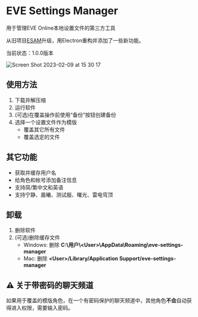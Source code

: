 # EVE Settings Manager

用于管理EVE Online本地设置文件的第三方工具

从旧项目[ESAM](https://github.com/mintnick/ESAM)升级，用Electron重构并添加了一些新功能。

当前状态：1.0.0版本

![Screen Shot 2023-02-09 at 15 30 17](https://user-images.githubusercontent.com/14357052/217746381-e0f74ca8-2377-417f-8030-6d751ed8788b.png)

## 使用方法

1. 下载并解压缩
2. 运行软件
3. (可选)在覆盖操作前使用“备份”按钮创建备份
4. 选择一个设置文件作为模版
    - 覆盖其它所有文件
    - 覆盖选定的文件

## 其它功能

- 获取并缓存用户名
- 给角色和帐号添加备注信息
- 支持简/繁中文和英语
- 支持宁静、晨曦、测试服、曙光、雷电穹顶

## 卸载

1. 删除软件
2. (可选)删除缓存文件
    - Windows: 删除 **C:\用户\\\<User>\AppData\Roaming\eve-settings-manager**
    - Mac: 删除 **\<User>/Library/Application Support/eve-settings-manager**

## :warning: 关于带密码的聊天频道

如果用于覆盖的模版角色，在一个有密码保护的聊天频道中，其他角色**不会**自动获得进入权限，需要输入密码。